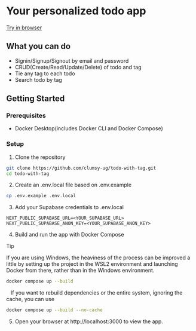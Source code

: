 # Your personalized todo app

[Try in browser](https://todo-with-tag.vercel.app/)

## What you can do
- Signin/Signup/Signout by email and password
- CRUD(Create/Read/Update/Delete) of todo and tag 
- Tie any tag to each todo
- Search todo by tag

## Getting Started

### Prerequisites
- Docker Desktop(includes Docker CLI and Docker Compose)

### Setup

1. Clone the repository
```bash
git clone https://github.com/clumsy-ug/todo-with-tag.git
cd todo-with-tag
```

2. Create an .env.local file based on .env.example
```bash
cp .env.example .env.local
```

3. Add your Supabase credentials to .env.local
```
NEXT_PUBLIC_SUPABASE_URL=<YOUR_SUPABASE_URL>
NEXT_PUBLIC_SUPABASE_ANON_KEY=<YOUR_SUPABASE_ANON_KEY>
```

4. Build and run the app with Docker Compose

> [!TIP]
> If you are using Windows, the heaviness of the process can be improved a little by setting up the project in the WSL2 environment and launching Docker from there, rather than in the Windows environment.

```bash
docker compose up --build
```

&nbsp;&nbsp;&nbsp;If you want to rebuild dependencies or the entire system, ignoring the cache, you can use
```bash
docker compose up --build --no-cache
```

5. Open your browser at http://localhost:3000 to view the app.
